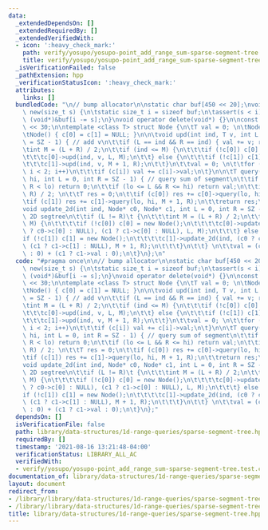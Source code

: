 ```yaml
---
data:
  _extendedDependsOn: []
  _extendedRequiredBy: []
  _extendedVerifiedWith:
  - icon: ':heavy_check_mark:'
    path: verify/yosupo/yosupo-point_add_range_sum-sparse-segment-tree.test.cpp
    title: verify/yosupo/yosupo-point_add_range_sum-sparse-segment-tree.test.cpp
  _isVerificationFailed: false
  _pathExtension: hpp
  _verificationStatusIcon: ':heavy_check_mark:'
  attributes:
    links: []
  bundledCode: "\n// bump allocator\n\nstatic char buf[450 << 20];\nvoid* operator\
    \ new(size_t s) {\n\tstatic size_t i = sizeof buf;\n\tassert(s < i);\n\treturn\
    \ (void*)&buf[i -= s];\n}\nvoid operator delete(void*) {}\n\nconst int SZ = 1\
    \ << 30;\n\ntemplate <class T> struct Node {\n\tT val = 0; \n\tNode<T>* c[2];\n\
    \tNode() { c[0] = c[1] = NULL; }\n\n\tvoid upd(int ind, T v, int L = 0, int R\
    \ = SZ - 1) { // add v\n\t\tif (L == ind && R == ind) { val += v; return; }\n\t\
    \tint M = (L + R) / 2;\n\t\tif (ind <= M) {\n\t\t\tif (!c[0]) c[0] = new Node();\n\
    \t\t\tc[0]->upd(ind, v, L, M);\n\t\t} else {\n\t\t\tif (!c[1]) c[1] = new Node();\n\
    \t\t\tc[1]->upd(ind, v, M + 1, R);\n\t\t}\n\t\tval = 0; \n\t\tfor (int i = 0;\
    \ i < 2; i++)\n\t\t\tif (c[i]) val += c[i]->val;\n\t}\n\n\tT query(int lo, int\
    \ hi, int L = 0, int R = SZ - 1) { // query sum of segment\n\t\tif (hi < L ||\
    \ R < lo) return 0;\n\t\tif (lo <= L && R <= hi) return val;\n\t\tint M = (L +\
    \ R) / 2; \n\t\tT res = 0;\n\t\tif (c[0]) res += c[0]->query(lo, hi, L, M);\n\t\
    \tif (c[1]) res += c[1]->query(lo, hi, M + 1, R);\n\t\treturn res;\n\t}\n\n\t\
    void update_2d(int ind, Node* c0, Node* c1, int L = 0, int R = SZ - 1) { // for\
    \ 2D segtree\n\t\tif (L != R)\t {\n\t\t\tint M = (L + R) / 2;\n\t\t\tif (ind <=\
    \ M) {\n\t\t\t\tif (!c[0]) c[0] = new Node();\n\t\t\t\tc[0]->update_2d(ind, (c0\
    \ ? c0->c[0] : NULL), (c1 ? c1->c[0] : NULL), L, M);\n\t\t\t} else {\n\t\t\t\t\
    if (!c[1]) c[1] = new Node();\n\t\t\t\tc[1]->update_2d(ind, (c0 ? c0->c[1] : NULL),\
    \ (c1 ? c1->c[1] : NULL), M + 1, R);\n\t\t\t}\n\t\t} \n\t\tval = (c0 ? c0->val\
    \ : 0) + (c1 ? c1->val : 0);\n\t}\n};\n"
  code: "#pragma once\n\n// bump allocator\n\nstatic char buf[450 << 20];\nvoid* operator\
    \ new(size_t s) {\n\tstatic size_t i = sizeof buf;\n\tassert(s < i);\n\treturn\
    \ (void*)&buf[i -= s];\n}\nvoid operator delete(void*) {}\n\nconst int SZ = 1\
    \ << 30;\n\ntemplate <class T> struct Node {\n\tT val = 0; \n\tNode<T>* c[2];\n\
    \tNode() { c[0] = c[1] = NULL; }\n\n\tvoid upd(int ind, T v, int L = 0, int R\
    \ = SZ - 1) { // add v\n\t\tif (L == ind && R == ind) { val += v; return; }\n\t\
    \tint M = (L + R) / 2;\n\t\tif (ind <= M) {\n\t\t\tif (!c[0]) c[0] = new Node();\n\
    \t\t\tc[0]->upd(ind, v, L, M);\n\t\t} else {\n\t\t\tif (!c[1]) c[1] = new Node();\n\
    \t\t\tc[1]->upd(ind, v, M + 1, R);\n\t\t}\n\t\tval = 0; \n\t\tfor (int i = 0;\
    \ i < 2; i++)\n\t\t\tif (c[i]) val += c[i]->val;\n\t}\n\n\tT query(int lo, int\
    \ hi, int L = 0, int R = SZ - 1) { // query sum of segment\n\t\tif (hi < L ||\
    \ R < lo) return 0;\n\t\tif (lo <= L && R <= hi) return val;\n\t\tint M = (L +\
    \ R) / 2; \n\t\tT res = 0;\n\t\tif (c[0]) res += c[0]->query(lo, hi, L, M);\n\t\
    \tif (c[1]) res += c[1]->query(lo, hi, M + 1, R);\n\t\treturn res;\n\t}\n\n\t\
    void update_2d(int ind, Node* c0, Node* c1, int L = 0, int R = SZ - 1) { // for\
    \ 2D segtree\n\t\tif (L != R)\t {\n\t\t\tint M = (L + R) / 2;\n\t\t\tif (ind <=\
    \ M) {\n\t\t\t\tif (!c[0]) c[0] = new Node();\n\t\t\t\tc[0]->update_2d(ind, (c0\
    \ ? c0->c[0] : NULL), (c1 ? c1->c[0] : NULL), L, M);\n\t\t\t} else {\n\t\t\t\t\
    if (!c[1]) c[1] = new Node();\n\t\t\t\tc[1]->update_2d(ind, (c0 ? c0->c[1] : NULL),\
    \ (c1 ? c1->c[1] : NULL), M + 1, R);\n\t\t\t}\n\t\t} \n\t\tval = (c0 ? c0->val\
    \ : 0) + (c1 ? c1->val : 0);\n\t}\n};"
  dependsOn: []
  isVerificationFile: false
  path: library/data-structures/1d-range-queries/sparse-segment-tree.hpp
  requiredBy: []
  timestamp: '2021-08-16 13:21:48-04:00'
  verificationStatus: LIBRARY_ALL_AC
  verifiedWith:
  - verify/yosupo/yosupo-point_add_range_sum-sparse-segment-tree.test.cpp
documentation_of: library/data-structures/1d-range-queries/sparse-segment-tree.hpp
layout: document
redirect_from:
- /library/library/data-structures/1d-range-queries/sparse-segment-tree.hpp
- /library/library/data-structures/1d-range-queries/sparse-segment-tree.hpp.html
title: library/data-structures/1d-range-queries/sparse-segment-tree.hpp
---
```

